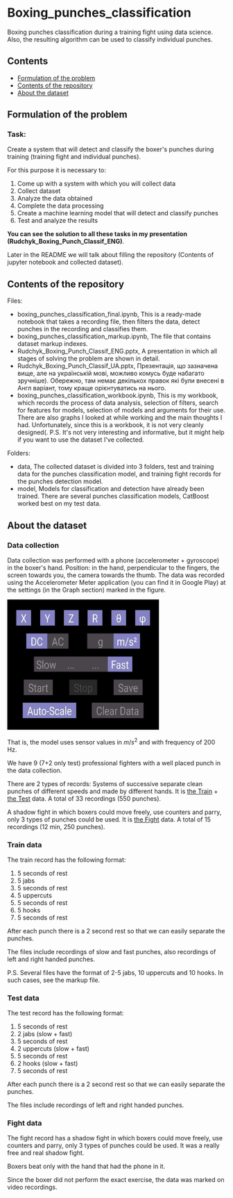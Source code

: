 # Boxing_punches_classification
Boxing punches сlassification during a training fight using data science. Also, the resulting algorithm can be used to classify individual punches.
## Contents

- [Formulation of the problem](#formulation-of-the-problem)
- [Contents of the repository](#contents-of-the-repository)
- [About the dataset](#about-the-dataset)

## Formulation of the problem
### Task:
Create a system that will detect and classify the boxer's punches during training (training fight and individual punches).

For this purpose it is necessary to:

1) Come up with a system with which you will collect data
2) Collect dataset
3) Analyze the data obtained
4) Complete the data processing
5) Create a machine learning model that will detect and classify punches
6) Test and analyze the results

**You can see the solution to all these tasks in my presentation (Rudchyk_Boxing_Punch_Classif_ENG)**. 

Later in the README we will talk about filling the repository (Contents of jupyter notebook and сollected dataset).
## Contents of the repository
Files:
- boxing_punches_classification_final.ipynb, This is a ready-made notebook that takes a recording file, then filters the data, detect punches in the recording and classifies them.
- boxing_punches_classification_markup.ipynb, The file that contains dataset markup indexes.
- Rudchyk_Boxing_Punch_Classif_ENG.pptx, A presentation in which all stages of solving the problem are shown in detail.
- Rudchyk_Boxing_Punch_Classif_UA.pptx, Презентація, що зазначена вище, але на українській мові, можливо комусь буде набагато зручніше). Обережно, там немає декількох правок які були внесені в Англ варіант, тому краще орієнтуватись на нього.
- boxing_punches_classification_workbook.ipynb, This is my workbook, which records the process of data analysis, selection of filters, search for features for models, selection of models and arguments for their use. There are also graphs I looked at while working and the main thoughts I had. Unfortunately, since this is a workbook, it is not very cleanly designed(. P.S. It's not very interesting and informative, but it might help if you want to use the dataset I've collected.

Folders:
- data, The collected dataset is divided into 3 folders, test and training data for the punches classification model, and training fight records for the punches detection model.
- model, Models for classification and detection have already been trained. There are several punches classification models, CatBoost worked best on my test data.

## About the dataset
### Data collection
Data collection was performed with a phone (accelerometer + gyroscope) in the boxer's hand.
Position: in the hand, perpendicular to the fingers, the screen towards you, the camera towards the thumb.
The data was recorded using the Accelerometer Meter application (you can find it in Google Play) at the settings (in the Graph section) marked in the figure.

<img src="app_settings.jpg" width="350" height="300" />

That is, the model uses sensor values in $m/s^{2}$ and with frequency of 200 Hz.

We have 9 (7+2 only test) professional fighters with a well placed punch in the data collection.

There are 2 types of records:
Systems of successive separate clean punches of different speeds and made by different hands. It is [the Train](#train-data) + [the Test](#test-data) data. A total of 33 recordings (550 punches).

A shadow fight in which boxers could move freely, use counters and parry, only 3 types of punches could be used. It is [the Fight](#fight-data) data. A total of 15 recordings (12 min, 250 punches).

### Train data
The train record has the following format:
1. 5 seconds of rest
2. 5 jabs
3. 5 seconds of rest
4. 5 uppercuts
5. 5 seconds of rest
6. 5 hooks
7. 5 seconds of rest


After each punch there is a 2 second rest so that we can easily separate the punches.

The files include recordings of slow and fast punches, also recordings of left and right handed punches.

P.S. Several files have the format of 2-5 jabs, 10 uppercuts and 10 hooks. In such cases, see the markup file.

### Test data
The test record has the following format:
1. 5 seconds of rest
2. 2 jabs (slow + fast)
3. 5 seconds of rest
4. 2 uppercuts (slow + fast)
5. 5 seconds of rest
6. 2 hooks (slow + fast)
7. 5 seconds of rest

After each punch there is a 2 second rest so that we can easily separate the punches.

The files include recordings of left and right handed punches.

### Fight data

The fight record has a shadow fight in which boxers could move freely, use counters and parry, only 3 types of punches could be used. It was a really free and real shadow fight.

Boxers beat only with the hand that had the phone in it.

Since the boxer did not perform the exact exercise, the data was marked on video recordings.

